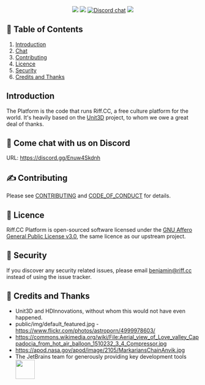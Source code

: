 <p align="center">
<a href="http://laravel.com"><img src="https://img.shields.io/badge/Laravel-8-f4645f.svg?style=flat-square" /></a> 
<a href="https://github.com/riffcc/platform/blob/master/LICENSE"><img src="https://img.shields.io/badge/License-AGPL%20v3.0-yellow.svg?style=flat-square" /></a>
<a href="https://discord.gg/Enuw4Skdnh"><img alt="Discord chat" src="https://img.shields.io/badge/discord-Chat%20now-a29bfe.svg?style=flat-square" /></a>
<a href="http://makeapullrequest.com"><img src="https://img.shields.io/badge/PRs-welcome-brightgreen.svg?style=flat-square"></a>
</p>


## 📝 Table of Contents

1. [Introduction](#introduction)
2. [Chat](#chat)
3. [Contributing](#contributing)
4. [Licence](#licence)
5. [Security](#security)
6. [Credits and Thanks](#thanks)


## <a name="introduction"></a>Introduction

The Platform is the code that runs Riff.CC, a free culture platform for the world. It's heavily based on the [Unit3D](https://github.com/HDInnovations/UNIT3D-Community-Edition) project, to whom we owe a great deal of thanks.

## <a name="chat"></a>  💬 Come chat with us on Discord

URL: https://discord.gg/Enuw4Skdnh

## <a name="contributing"></a> ✍️ Contributing

Please see [CONTRIBUTING](CONTRIBUTING.md) and [CODE_OF_CONDUCT](CODE_OF_CONDUCT.md) for details.

## <a name="licence"></a> 📝 Licence

Riff.CC Platform is open-sourced software licensed under the [GNU Affero General Public License v3.0](https://github.com/riffcc/platform/blob/master/LICENSE), the same licence as our upstream project.

## <a name="security"></a> 🔐 Security

If you discover any security related issues, please email benjamin@riff.cc instead of using the issue tracker.

## <a name="thanks"></a> 🎉 Credits and Thanks

* Unit3D and HDInnovations, without whom this would not have even happened.
* public/img/default_featured.jpg - https://www.flickr.com/photos/astroporn/4999978603/
* https://commons.wikimedia.org/wiki/File:Aerial_view_of_Love_valley_Cappadocia_from_hot_air_balloon_1510232_3_4_Compressor.jpg
* https://apod.nasa.gov/apod/image/2105/MarkariansChainAnvik.jpg
* The JetBrains team for generously providing key development tools
<a href="https://www.jetbrains.com/?from=riff.cc"><img src="https://i.imgur.com/KgDXZV8.png" height="50px;"></a>
